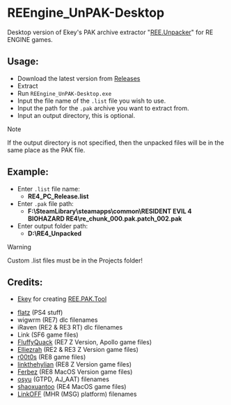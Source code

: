 # REEngine_UnPAK-Desktop
Desktop version of Ekey's PAK archive extractor "[REE.Unpacker](https://github.com/Ekey/REE.PAK.Tool)" for RE ENGINE games.

## Usage:
- Download the latest version from [Releases](https://github.com/SilverEzredes/REEngine_UnPAK-Desktop/releases/)
- Extract
- Run `REEngine_UnPAK-Desktop.exe`
- Input the file name of the `.list` file you wish to use.
- Input the path for the `.pak` archive you want to extract from.
- Input an output directory, this is optional.

> [!note]
> If the output directory is not specified, then the unpacked files will be in the same place as the PAK file.

## Example:
- Enter `.list` file name:
  - **RE4_PC_Release.list** 
- Enter `.pak` file path:
  - **F:\SteamLibrary\steamapps\common\RESIDENT EVIL 4  BIOHAZARD RE4\re_chunk_000.pak.patch_002.pak**
- Enter output folder path:
  - **D:\RE4_Unpacked**

> [!warning]
> Custom .list files must be in the Projects folder! 

## Credits:
- [Ekey](https://github.com/Ekey) for creating [REE.PAK.Tool](https://github.com/Ekey/REE.PAK.Tool)
* [flatz](https://github.com/flatz) (PS4 stuff)
* wigwrm (RE7) dlc filenames
* iRaven (RE2 & RE3 RT) dlc filenames
* Link (SF6 game files)
* [FluffyQuack](https://github.com/FluffyQuack) (RE7 Z Version, Apollo game files)
* [Elliezrah](https://github.com/Elliezrah) (RE2 & RE3 Z Version game files)
* [r00t0s](https://github.com/r00t0s) (RE8 game files)
* [linkthehylian](https://github.com/linkthehylian) (RE8 Z Version game files)
* [Ferbez](https://github.com/Ferbez) (RE8 MacOS Version game files)
* [osyu](https://github.com/osyu) (GTPD, AJ_AAT) filenames
* [shaoxuantoo](https://github.com/shaoxuantoo) (RE4 MacOS game files)
* [LinkOFF](https://github.com/LinkOFF7) (MHR (MSG) platform) filenames
